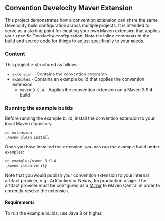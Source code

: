 ## Convention Develocity Maven Extension

This project demonstrates how a convention extension can share the same Develocity build configuration across multiple projects. It
is intended to serve as a starting point for creating your own Maven extension that applies your specific Develocity configuration. Note
the inline comments in the build and source code for things to adjust specifically to your needs.

### Content

This project is structured as follows:

* `extension` - Contains the convention extension
* `examples` - Contains an example build that applies the convention extension
  * `maven_3.9.4` - Applies the convention extension on a Maven 3.9.4 build

### Running the example builds

Before running the example build, install the convention extension to your local Maven repository.

```bash
cd extension
./mvnw clean install
```

Once you have installed the extension, you can run the example build under `examples`:

```bash
cd examples/maven_3.9.4
./mvnw clean verify
```

Note that you would publish your convention extension to your internal artifact provider, e.g., Artifactory or Nexus, for production usage.
The artifact provider must be configured as a [Mirror](https://maven.apache.org/guides/mini/guide-mirror-settings.html) to Maven Central in order to correctly resolve the extension.

#### Requirements

To run the example builds, use Java 8 or higher.
